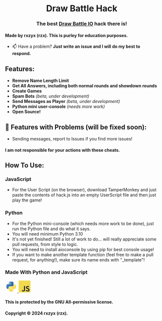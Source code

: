 <h1 align="center">Draw Battle Hack</h1>
<h3 align="center">The best <a href="https://drawbattle.io/">Draw Battle IO</a> hack there is!</h3>

#### Made by rxzyx (rzx). This is purley for education purposes.
- 📫 Have a problem? **Just write an issue and I will do my best to respond.**

## Features:

- **Remove Name Length Limit**
- **Get All Answers, including both normal rounds and showdown rounds**
- **Create Games**
- **Spam Bots** *(beta, under development)*
- **Send Messages as Player** *(beta, under development)*
- **Python mini user-console** *(needs more work)*
- **Open Source!**

## 🤖 Features with Problems (will be fixed soon):

- Sending messages, report to Issues if you find more issues!

#### I am not responsible for your actions with these cheats.

## How To Use:

### JavaScript
- For the User Script (on the browser), download TamperMonkey and just paste the contents of hack.js into an empty UserScript file and then just play the game!

### Python
- For the Python mini-console (which needs more work to be done), just run the Python file and do what it says.
- You will need minimum Python 3.10
- It's not yet finished! Still a lot of work to do... will really appreciate some pull requests, from style to logic.
- You will need to install aioconsole by using pip for best console usage!
- If you want to make another template function (feel free to make a pull request, for anything!), make sure its name ends with "_template"!

<h3 align="left">Made With Python and JavaScript</h3>
<p align="left"> <a href="https://www.python.org/" target="_blank" rel="noreferrer"> <img src="https://raw.githubusercontent.com/devicons/devicon/master/icons/python/python-original.svg" alt="javascript" width="40" height="40"/> </a><a href="https://developer.mozilla.org/en-US/docs/Web/JavaScript" target="_blank" rel="noreferrer"> <img src="https://raw.githubusercontent.com/devicons/devicon/master/icons/javascript/javascript-original.svg" alt="javascript" width="40" height="40"/> </a> </p>

#### This is protected by the GNU All-permissive license.
#### Copyright &copy; 2024 rxzyx (rzx).
